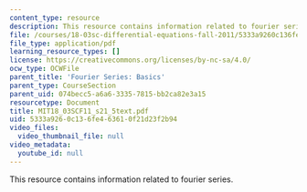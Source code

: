 ```yaml
---
content_type: resource
description: This resource contains information related to fourier series.
file: /courses/18-03sc-differential-equations-fall-2011/5333a9260c136fe463610f21d23f2b94_MIT18_03SCF11_s21_5text.pdf
file_type: application/pdf
learning_resource_types: []
license: https://creativecommons.org/licenses/by-nc-sa/4.0/
ocw_type: OCWFile
parent_title: 'Fourier Series: Basics'
parent_type: CourseSection
parent_uid: 074becc5-a6a6-3335-7815-bb2ca82e3a15
resourcetype: Document
title: MIT18_03SCF11_s21_5text.pdf
uid: 5333a926-0c13-6fe4-6361-0f21d23f2b94
video_files:
  video_thumbnail_file: null
video_metadata:
  youtube_id: null
---
```

This resource contains information related to fourier series.